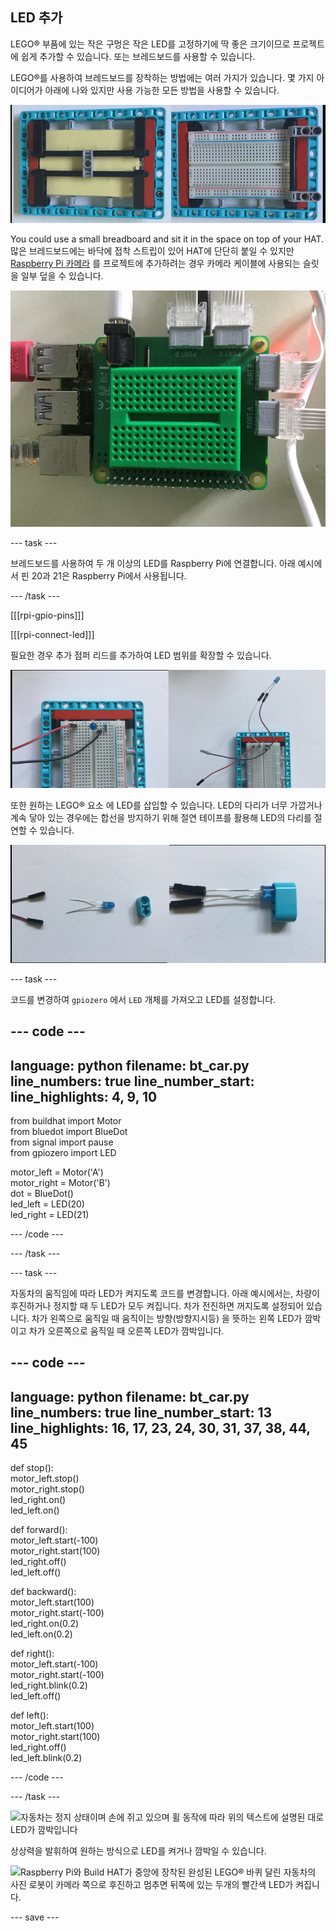 ## LED 추가

LEGO® 부품에 있는 작은 구멍은 작은 LED를 고정하기에 딱 좋은 크기이므로 프로젝트에 쉽게 추가할 수 있습니다. 또는 브레드보드를 사용할 수 있습니다.

LEGO®를 사용하여 브레드보드를 장착하는 방법에는 여러 가지가 있습니다. 몇 가지 아이디어가 아래에 나와 있지만 사용 가능한 모든 방법을 사용할 수 있습니다.

![LEGO® 플레이트에 장착된 하프 사이즈 브레드보드의 사진 아래에 있는 LEGO® 빔으로 지지된 다음 측면의 프레임에 끼워져, 구성 요소가 연결된 상단 표면을 자유롭게 유지](images/big-breadboard.png)

You could use a small breadboard and sit it in the space on top of your HAT. 많은 브레드보드에는 바닥에 접착 스트립이 있어 HAT에 단단히 붙일 수 있지만 [Raspberry Pi 카메라](https://projects.raspberrypi.org/en/projects/getting-started-with-picamera) 를 프로젝트에 추가하려는 경우 카메라 케이블에 사용되는 슬릿을 일부 덮을 수 있습니다.

![Build HAT 위에 앉아 있는 녹색 미니 브레드보드의 사진 HAT의 배럴 잭 옆에 있는 카메라 슬릿 덮기](images/breadboard_on_hat.jpg)

--- task ---

브레드보드를 사용하여 두 개 이상의 LED를 Raspberry Pi에 연결합니다. 아래 예시에서 핀 20과 21은 Raspberry Pi에서 사용됩니다.

--- /task ---

[[[rpi-gpio-pins]]]

[[[rpi-connect-led]]]

필요한 경우 추가 점퍼 리드를 추가하여 LED 범위를 확장할 수 있습니다.

![브레드보드에 연결된 LED 사진 왼쪽에서 LED는 브레드보드 자체에 붙어 있습니다; 오른쪽에는 플라잉 점퍼 리드를 사용하여 부착되어 있습니다.](images/legtolegs2.png)

또한 원하는 LEGO® 요소 에 LED를 삽입할 수 있습니다. LED의 다리가 너무 가깝거나 계속 닿아 있는 경우에는 합선을 방지하기 위해 절연 테이프를 활용해 LED의 다리를 절연할 수 있습니다.

![LEGO® 빔 요소에 삽입된 LED 사진](images/ledsinlego.png)

--- task ---

코드를 변경하여 `gpiozero` 에서 `LED` 개체를 가져오고 LED를 설정합니다.

--- code ---
---
language: python filename: bt_car.py line_numbers: true line_number_start:
line_highlights: 4, 9, 10
---

from buildhat import Motor    
from bluedot import BlueDot    
from signal import pause     
from gpiozero import LED

motor_left = Motor('A')     
motor_right = Motor('B')     
dot = BlueDot()     
led_left = LED(20)     
led_right = LED(21)

--- /code ---

--- /task ---


--- task ---

자동차의 움직임에 따라 LED가 켜지도록 코드를 변경합니다. 아래 예시에서는, 차량이 후진하거나 정지할 때 두 LED가 모두 켜집니다. 차가 전진하면 꺼지도록 설정되어 있습니다. 차가 왼쪽으로 움직일 때 움직이는 방향(방향지시등) 을 뜻하는 왼쪽 LED가 깜박이고 차가 오른쪽으로 움직일 때 오른쪽 LED가 깜박입니다.

--- code ---
---
language: python filename: bt_car.py line_numbers: true line_number_start: 13
line_highlights: 16, 17, 23, 24, 30, 31, 37, 38, 44, 45
---

def stop():    
motor_left.stop()     
motor_right.stop()    
led_right.on()     
led_left.on()


def forward():    
motor_left.start(-100)    
motor_right.start(100)    
led_right.off()    
led_left.off()


def backward():    
motor_left.start(100)    
motor_right.start(-100)    
led_right.on(0.2)    
led_left.on(0.2)


def right():    
motor_left.start(-100)    
motor_right.start(-100)    
led_right.blink(0.2)    
led_left.off()


def left():    
motor_left.start(100)    
motor_right.start(100)    
led_right.off()     
led_left.blink(0.2)

--- /code ---

--- /task ---

![자동차는 정지 상태이며 손에 쥐고 있으며 휠 동작에 따라 위의 텍스트에 설명된 대로 LED가 깜박입니다](images/led_indicators.gif)

상상력을 발휘하여 원하는 방식으로 LED를 켜거나 깜박일 수 있습니다.

![Raspberry Pi와 Build HAT가 중앙에 장착된 완성된 LEGO® 바퀴 달린 자동차의 사진 로봇이 카메라 쪽으로 후진하고 멈추면 뒤쪽에 있는 두개의 빨간색 LED가 켜집니다.](images/brake_lights.gif)

--- save ---
